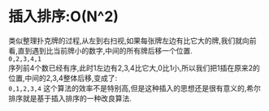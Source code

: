# 插入排序:O(N^2)  
类似整理扑克牌的过程,从左到右扫视,如果每张牌左边有比它大的牌,我们就向前看,直到遇到比当前牌小的数字,中间的所有牌后移一个位置.  
`0,2,3,4,1`  
序列前4个数已经有序,此时1左边有2,3,4比它大,0比1小,所以我们把1插在原来2的位置,中间的2,3,4整体后移,变成了:  
`0,1,2,3,4`
这个算法的效率不是特别高,但是这种插入的思想还是很有意义的,希尔排序就是基于插入排序的一种改良算法.
